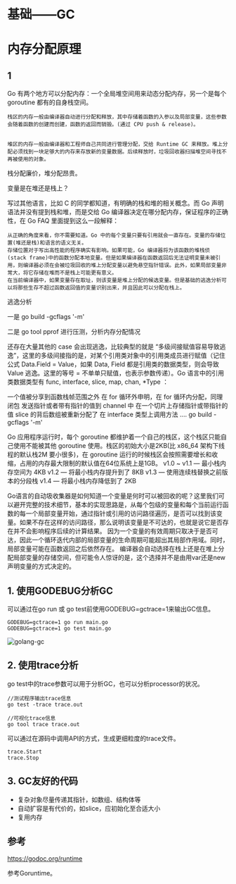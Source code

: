 ﻿# 基础——GC #


# 内存分配原理 #

## 1 

Go 有两个地方可以分配内存：一个全局堆空间用来动态分配内存，另一个是每个 goroutine 都有的自身栈空间。

    栈区的内存一般由编译器自动进行分配和释放，其中存储着函数的入参以及局部变量，这些参数会随着函数的创建而创建，函数的返回而销毁。(通过 CPU push & release)。


    堆区的内存一般由编译器和工程师自己共同进行管理分配，交给 Runtime GC 来释放。堆上分配必须找到一块足够大的内存来存放新的变量数据。后续释放时，垃圾回收器扫描堆空间寻找不再被使用的对象。


栈分配廉价，堆分配昂贵。


变量是在堆还是栈上？

写过其他语言，比如 C 的同学都知道，有明确的栈和堆的相关概念。而 Go 声明语法并没有提到栈和堆，而是交给 Go 编译器决定在哪分配内存，保证程序的正确性，在 Go FAQ 里面提到这么一段解释：


    从正确的角度来看，你不需要知道。Go 中的每个变量只要有引用就会一直存在。变量的存储位置(堆还是栈)和语言的语义无关。
    存储位置对于写出高性能的程序确实有影响。如果可能，Go 编译器将为该函数的堆栈侦(stack frame)中的函数分配本地变量。但是如果编译器在函数返回后无法证明变量未被引用，则编译器必须在会被垃圾回收的堆上分配变量以避免悬空指针错误。此外，如果局部变量非常大，将它存储在堆而不是栈上可能更有意义。
    在当前编译器中，如果变量存在取址，则该变量是堆上分配的候选变量。但是基础的逃逸分析可以将那些生存不超过函数返回值的变量识别出来，并且因此可以分配在栈上。


逃逸分析

一是 go build -gcflags '-m'

二是 go tool pprof 进行压测，分析内存分配情况

还存在大量其他的 case 会出现逃逸，比较典型的就是 “多级间接赋值容易导致逃逸”，这里的多级间接指的是，对某个引用类对象中的引用类成员进行赋值（记住公式 Data.Field = Value，如果 Data, Field 都是引用类的数据类型，则会导致 Value 逃逸。这里的等号 = 不单单只赋值，也表示参数传递）。Go 语言中的引用类数据类型有 func, interface, slice, map, chan, *Type ：

一个值被分享到函数栈帧范围之外
在 for 循环外申明，在 for 循环内分配，同理闭包
发送指针或者带有指针的值到 channel 中
在一个切片上存储指针或带指针的值
slice 的背后数组被重新分配了
在 interface 类型上调用方法
.... go build -gcflags '-m'







Go 应用程序运行时，每个 goroutine 都维护着一个自己的栈区，这个栈区只能自己使用不能被其他 goroutine 使用。栈区的初始大小是2KB(比 x86_64 架构下线程的默认栈2M 要小很多)，在 goroutine 运行的时候栈区会按照需要增长和收缩，占用的内存最大限制的默认值在64位系统上是1GB。
v1.0 ~ v1.1 — 最小栈内存空间为 4KB
v1.2 — 将最小栈内存提升到了 8KB
v1.3 — 使用连续栈替换之前版本的分段栈
v1.4 — 将最小栈内存降低到了 2KB



Go语言的自动圾收集器是如何知道一个变量是何时可以被回收的呢？这里我们可以避开完整的技术细节，基本的实现思路是，从每个包级的变量和每个当前运行函数的每一个局部变量开始，通过指针或引用的访问路径遍历，是否可以找到该变量。如果不存在这样的访问路径，那么说明该变量是不可达的，也就是说它是否存在并不会影响程序后续的计算结果。
因为一个变量的有效周期只取决于是否可达，因此一个循环迭代内部的局部变量的生命周期可能超出其局部作用域。同时，局部变量可能在函数返回之后依然存在。
编译器会自动选择在栈上还是在堆上分配局部变量的存储空间，但可能令人惊讶的是，这个选择并不是由用var还是new声明变量的方式决定的。

## 1. 使用GODEBUG分析GC ##

可以通过在go run 或 go test前使用GODEBUG=gctrace=1来输出GC信息。

```
GODEBUG=gctrace=1 go run main.go
GODEBUG=gctrace=1 go test main.go
```

![golang-gc](http://sweeat.me/golang-gc.png)

## 2. 使用trace分析 ##

go test中的trace参数可以用于分析GC，也可以分析processor的状况。

```
//测试程序输出trace信息
go test -trace trace.out

//可视化trace信息
go tool trace trace.out
```

可以通过在源码中调用API的方式，生成更细粒度的trace文件。

```
trace.Start
trace.Stop
```

## 3. GC友好的代码 ##

* 复杂对象尽量传递其指针，如数组、结构体等
* 自动扩容是有代价的，如slice，应初始化至合适大小
* 复用内存


## 参考 ##

https://godoc.org/runtime

参考Goruntime。